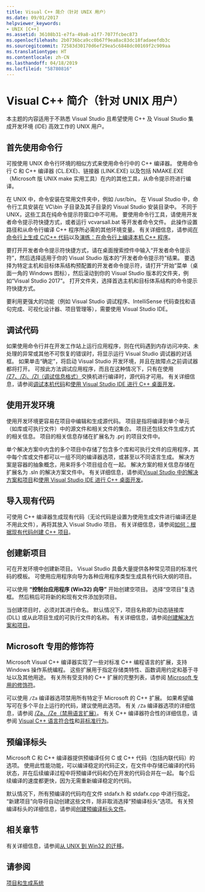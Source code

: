 ```yaml
---
title: Visual C++ 简介（针对 UNIX 用户）
ms.date: 09/01/2017
helpviewer_keywords:
- UNIX [C++]
ms.assetid: 36108b31-e7fa-49a8-a1f7-7077fcbec873
ms.openlocfilehash: 2b0736bca9cc0b67f9ea8ac83dc18fadaeefdb3c
ms.sourcegitcommit: 72583d30170d6ef29ea5c6848dc00169f2c909aa
ms.translationtype: HT
ms.contentlocale: zh-CN
ms.lasthandoff: 04/18/2019
ms.locfileid: "58780816"
---
```

# <a name="introduction-to-visual-c-for-unix-users"></a>Visual C++ 简介（针对 UNIX 用户）

本主题的内容适用于不熟悉 Visual Studio 且希望使用 C++ 及 Visual Studio 集成开发环境 (IDE) 高效工作的 UNIX 用户。

## <a name="getting-started-on-the-command-line"></a>首先使用命令行

可按使用 UNIX 命令行环境的相似方式来使用命令行中的 C++ 编译器。 使用命令行 C 和 C++ 编译器 (CL.EXE)、链接器 (LINK.EXE) 以及包括 NMAKE.EXE（Microsoft 版 UNIX make 实用工具）在内的其他工具，从命令提示符进行编译。

在 UNIX 中，命令安装在常用文件夹中，例如 /usr/bin。 在 Visual Studio 中，命令行工具安装在 VC\bin 子目录及其子目录的 Visual Studio 安装目录中。 不同于 UNIX，这些工具在纯命令提示符窗口中不可用。 要使用命令行工具，请使用开发者命令提示符快捷方式，或者运行 vcvarsall.bat 等开发者命令文件。 此操作设置路径和从命令行编译 C++ 程序所必需的其他环境变量。 有关详细信息，请参阅[在命令行上生成 C/C++ 代码](../build/building-on-the-command-line.md)以及[演练：在命令行上编译本机 C++ 程序](../build/walkthrough-compiling-a-native-cpp-program-on-the-command-line.md)。

要打开开发者命令提示符快捷方式，请在桌面搜索控件中输入“开发者命令提示符”，然后选择适用于你的 Visual Studio 版本的“开发者命令提示符”结果。 要选择为特定主机和目标体系结构预配置的开发者命令提示符，请打开“开始”菜单（桌面一角的 Windows 图标），然后滚动到你的 Visual Studio 版本的文件夹，例如“Visual Studio 2017”。 打开文件夹，选择首选主机和目标体系结构的命令提示符快捷方式。

要利用更强大的功能（例如 Visual Studio 调试程序、IntelliSense 代码查找和语句完成、可视化设计器、项目管理等），需要使用 Visual Studio IDE。

## <a name="debugging-your-code"></a>调试代码

如果使用命令行并在开发工作站上运行应用程序，则在代码遇到内存访问冲突、未处理的异常或其他不可恢复的错误时，将显示运行 Visual Studio 调试器的对话框。 如果单击“确定”，将启动 Visual Studio 开发环境，并且在故障点之前调试器都将打开。 可按此方法调试应用程序，而且在这种情况下，只有在使用 [/Z7、/Zi、/ZI（调试信息格式）](../build/reference/z7-zi-zi-debug-information-format.md)交换机进行编译时，源代码才可用。 有关详细信息，请参阅[调试本机代码](/visualstudio/debugger/debugging-native-code)和[使用 Visual Studio IDE 进行 C++ 桌面开发](../ide/using-the-visual-studio-ide-for-cpp-desktop-development.md)。

## <a name="using-the-development-environment"></a>使用开发环境

使用开发环境更容易在项目中编辑和生成源代码。 项目是指将编译到单个单元（如库或可执行文件）中的源文件和相关文件的集合。 项目还包括文件生成方式的相关信息。 项目的相关信息存储在扩展名为 .prj 的项目文件中。

单个解决方案中内含的多个项目中存储了包含多个库和可执行文件的应用程序，其中每个库或文件都可以一组不同的编译器选项，或甚至以不同语言生成。 解决方案是容器的抽象概念，用来将多个项目组合在一起。 解决方案的相关信息存储在扩展名为 .sln 的解决方案文件中。 有关详细信息，请参阅[Visual Studio 中的解决方案和项目](/visualstudio/ide/solutions-and-projects-in-visual-studio)和[使用 Visual Studio IDE 进行 C++ 桌面开发](../ide/using-the-visual-studio-ide-for-cpp-desktop-development.md)。

## <a name="importing-your-existing-code"></a>导入现有代码

可使用 C++ 编译器生成现有代码（无论代码是设置为使用生成文件进行编译还是不用此文件），再将其放入 Visual Studio 项目。 有关详细信息，请参阅[如何：根据现有代码创建 C++ 项目](../build/how-to-create-a-cpp-project-from-existing-code.md)。

## <a name="creating-a-new-project"></a>创建新项目

可在开发环境中创建新项目。 Visual Studio 具备大量提供各种常见项目的标准代码的模板。 可使用应用程序向导为各种应用程序类型生成具有代码大纲的项目。

可以使用 **“控制台应用程序 (Win32) 向导”** 开始创建空项目。 选择“空项目”复选框。 然后稍后可将新的和现有文件添加到项目。

当创建项目时，必须对其进行命名。 默认情况下，项目名称即为动态链接库 (DLL) 或从此项目生成的可执行文件的名称。 有关详细信息，请参阅[创建解决方案和项目](/visualstudio/ide/creating-solutions-and-projects)。

## <a name="microsoft-specific-modifiers"></a>Microsoft 专用的修饰符

Microsoft Visual C++ 编译器实现了一些对标准 C++ 编程语言的扩展，支持 Windows 操作系统编程。 这些扩展用于指定存储类特性、函数调用约定和基于寻址以及其他用途。 有关所有受支持的 C++ 扩展的完整列表，请参阅 [Microsoft 专用的修饰符](../cpp/microsoft-specific-modifiers.md)。

可以使用 `/Za` 编译器选项禁用所有特定于 Microsoft 的 C++ 扩展。 如果希望编写可在多个平台上运行的代码，建议使用此选项。 有关 `/Za` 编译器选项的详细信息，请参阅 [/Za、/Ze（禁用语言扩展）](../build/reference/za-ze-disable-language-extensions.md)。 有关 C++ 编译器符合性的详细信息，请参阅 [Visual C++ 语言符合性](../overview/visual-cpp-language-conformance.md)和[非标准行为](../cpp/nonstandard-behavior.md)。

## <a name="precompiled-headers"></a>预编译标头

Microsoft C 和 C++ 编译器提供预编译任何 C 或 C++ 代码（包括内联代码）的选项。 使用此性能功能，可以编译稳定的代码正文，在文件中存储已编译的代码状态，并在后续编译过程中将预编译代码和仍在开发的代码合并在一起。 每个后续编译的速度都更快，因为无需重新编译稳定的代码。

默认情况下，所有预编译的代码均在文件 stdafx.h 和 stdafx.cpp 中进行指定。 “新建项目”向导将自动创建这些文件，除非取消选择“预编译标头”选项。 有关预编译标头的详细信息，请参阅[创建预编译标头文件](../build/creating-precompiled-header-files.md)。

## <a name="related-sections"></a>相关章节

有关详细信息，请参阅[从 UNIX 到 Win32 的迁移](../porting/porting-from-unix-to-win32.md)。

## <a name="see-also"></a>请参阅

[项目和生成系统](../build/projects-and-build-systems-cpp.md)
